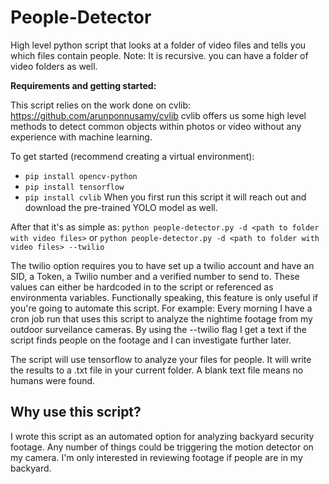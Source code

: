 # People-Detector
High level python script that looks at a folder of video files and tells you which files contain people. Note: It is recursive. you can have a folder of video folders as well. 

**Requirements and getting started:**

This script relies on the work done on cvlib: https://github.com/arunponnusamy/cvlib
cvlib offers us some high level methods to detect common objects within photos or video without any experience with machine learning.

To get started (recommend creating a virtual environment):
- `pip install opencv-python`
- `pip install tensorflow`
- `pip install cvlib`
When you first run this script it will reach out and download the pre-trained YOLO model as well.

After that it's as simple as:
`python people-detector.py -d <path to folder with video files>`
or
`python people-detector.py -d <path to folder with video files> --twilio`

The twilio option requires you to have set up a twilio account and have an SID, a Token, a Twilio number and a verified number to send to. These values can either be hardcoded in to the script or referenced as environmenta variables. Functionally speaking, this feature is only useful if you're going to automate this script. 
For example: Every morning I have a cron job run that uses this script to analyze the nightime footage from my outdoor surveilance cameras. By using the --twilio flag I get a text if the script finds people on the footage and I can investigate further later.


The script will use tensorflow to analyze your files for people. It will write the results to a .txt file in your 
current folder. A blank text file means no humans were found.
  
  
## Why use this script?
I wrote this script as an automated option for analyzing backyard security footage. 
Any number of things could be triggering the motion detector on my camera.
I'm only interested in reviewing footage if people are in my backyard. 


